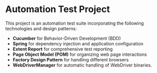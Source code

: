 # Automation Test Project

This project is an automation test suite incorporating the following technologies and design patterns:

- **Cucumber** for Behavior-Driven Development (BDD)
- **Spring** for dependency injection and application configuration
- **Extent Report** for comprehensive test reporting
- **Page Object Model (POM)** for organizing web page interactions
- **Factory Design Pattern** for handling different browsers
- **WebDriverManager** for automatic handling of WebDriver binaries.


